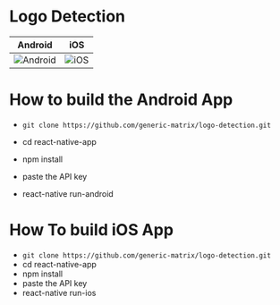 # Logo Detection

Android      |  iOS
:-------------------------:|:-------------------------:
![Android](https://github.com/generic-matrix/logo-detection/blob/main/output/output.gif?raw=true)  |  ![iOS](https://github.com/generic-matrix/logo-detection/blob/main/output/output2.gif?raw=true)


# How to build the Android App

* ```git clone https://github.com/generic-matrix/logo-detection.git```

* cd react-native-app
* npm install
* paste the API key
* react-native run-android


# How To build iOS App

* ```git clone https://github.com/generic-matrix/logo-detection.git```
* cd react-native-app
* npm install
* paste the API key
* react-native run-ios
